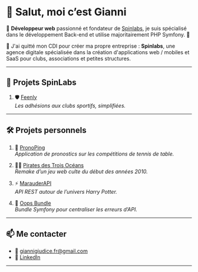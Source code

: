 # 👋 Salut, moi c’est Gianni

🎯 **Développeur web** passionné et fondateur de [Spinlabs](https://spinlabs.fr), je suis spécialisé dans le développement Back-end et utilise majoritairement PHP Symfony. 🐘

🏓 J'ai quitté mon CDI pour créer ma propre entreprise : **Spinlabs**, une agence digitale spécialisée dans la création d'applications web / mobiles et SaaS pour clubs, associations et petites structures.

---

## 🔐 Projets SpinLabs

1. 🛡️ [Feenly](https://github.com/GeppettoG/feenly)  
   *Les adhésions aux clubs sportifs, simplifiées.*

<!--2. 🧠 En préparation : 
   - `wireshark-network-inspection`
   - `linux-log-anomaly-detection`-->

---

## 🛠️ Projets personnels

1. 🏓 [PronoPing](https://pronoping.com)  
   *Application de pronostics sur les compétitions de tennis de table.*

2. 🏴‍☠️ [Pirates des Trois Océans](https://pirates-ilshenar.fr/)  
   *Remake d’un jeu web culte du début des années 2010.*

3. ⚡ [MarauderAPI](https://github.com/vt-gianni/MarauderAPI)  
   *API REST autour de l’univers Harry Potter.*

4. 🐼 [Oops Bundle](https://github.com/vt-gianni/oops-bundle)  
   *Bundle Symfony pour centraliser les erreurs d’API.*

---

## 📫 Me contacter

- 📧 giannigiudice.fr@gmail.com  
- 💼 [LinkedIn](https://www.linkedin.com/in/gianni-giudice-388b56157)

---

